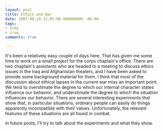```yaml
---
layout: post
title: Ethics and War
date: 2007-08-29 12:05:00.000000000 -05:00
tags:
- army
- iraq 
comments: true

---
```

<p>It's been a relatively easy couple of days here. That has given me some time to work on a small project for the corps chaplain's office. There are two chaplain's assistants who are headed to a meeting to discuss ethics issues in the Iraq and Afghanistan theaters, and I have been asked to provide some background material for them. I think that most of the discussion about ethical lapses in the current war miss an important point. We tend to overstimate the degree to which our internal character states influence our behavior, and understimate the degree to which the situation influences our behavior. There are several interesting experiments that show that, in particular situations, ordinary people can easily do things apparently incompatible with their values. Unfortunately, the relevant features of these situations are all found in combat.</p>
<p>In future posts, I'll try to talk about the experiments and what they show.</p>

